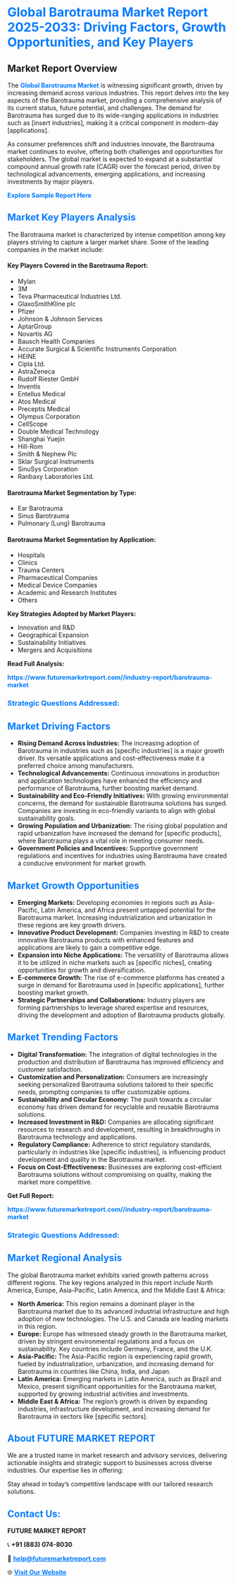 <h1 style="color: #007BFF;">Global Barotrauma Market Report 2025-2033: Driving Factors, Growth Opportunities, and Key Players</h1>

<section id="overview">
<h2>Market Report Overview</h2>
<p>The <a href="https://www.futuremarketreport.com//industry-report/barotrauma-market" style="color: #007BFF; text-decoration: none;"><strong>Global Barotrauma Market</strong></a> is witnessing significant growth, driven by increasing demand across various industries. This report delves into the key aspects of the Barotrauma market, providing a comprehensive analysis of its current status, future potential, and challenges. The demand for Barotrauma has surged due to its wide-ranging applications in industries such as [insert industries], making it a critical component in modern-day [applications].</p>
<p>As consumer preferences shift and industries innovate, the Barotrauma market continues to evolve, offering both challenges and opportunities for stakeholders. The global market is expected to expand at a substantial compound annual growth rate (CAGR) over the forecast period, driven by technological advancements, emerging applications, and increasing investments by major players.</p>
</section>

<section id="overview">
<p><a href="https://www.futuremarketreport.com//request-sample/reportId=78791" style="color: #007BFF; text-decoration: none;"><strong>Explore Sample Report Here</strong></a></p>
</section>

<section id="key-players">
<h2 style="color: #007BFF;">Market Key Players Analysis</h2>
<p>The Barotrauma market is characterized by intense competition among key players striving to capture a larger market share. Some of the leading companies in the market include:</p>
<h4>Key Players Covered in the Barotrauma Report:</h4>
<ul><li>Mylan</li><li>3M</li><li>Teva Pharmaceutical Industries Ltd.</li><li>GlaxoSmithKline plc</li><li>Pfizer</li><li>Johnson &amp; Johnson Services</li><li>AptarGroup</li><li>Novartis AG</li><li>Bausch Health Companies</li><li>Accurate Surgical &amp; Scientific Instruments Corporation</li><li>HEINE</li><li>Cipla Ltd.</li><li>AstraZeneca</li><li>Rudolf Riester GmbH</li><li>Inventis</li><li>Entellus Medical</li><li>Atos Medical</li><li>Preceptis Medical</li><li>Olympus Corporation</li><li>CellScope</li><li>Double Medical Technology</li><li>Shanghai Yuejin</li><li>Hill-Rom</li><li>Smith &amp; Nephew Plc</li><li>Sklar Surgical Instruments</li><li>SinuSys Corporation</li><li>Ranbaxy Laboratories Ltd.</li></ul>
<h4>Barotrauma Market Segmentation by Type:</h4>
<ul><li>Ear Barotrauma</li><li>Sinus Barotrauma</li><li>Pulmonary (Lung) Barotrauma</li></ul>

<h4>Barotrauma Market Segmentation by Application:</h4>
<ul><li>Hospitals</li><li>Clinics</li><li>Trauma Centers</li><li>Pharmaceutical Companies</li><li>Medical Device Companies</li><li>Academic and Research Institutes</li><li>Others</li></ul>
<p><strong>Key Strategies Adopted by Market Players:</strong></p>
<ul>
<li>Innovation and R&D</li>
<li>Geographical Expansion</li>
<li>Sustainability Initiatives</li>
<li>Mergers and Acquisitions</li>
</ul>
</section>

<section>
<p><strong>Read Full Analysis: </strong></p><a href="https://www.futuremarketreport.com//industry-report/barotrauma-market" style="color: #007BFF; text-decoration: none;"><strong>https://www.futuremarketreport.com//industry-report/barotrauma-market</strong></a>
<h3 style="color: #007BFF;">Strategic Questions Addressed:</h3>
</section>

<section id="driving-factors">
<h2 style="color: #007BFF;">Market Driving Factors</h2>
<ul>
<li><strong>Rising Demand Across Industries:</strong> The increasing adoption of Barotrauma in industries such as [specific industries] is a major growth driver. Its versatile applications and cost-effectiveness make it a preferred choice among manufacturers.</li>
<li><strong>Technological Advancements:</strong> Continuous innovations in production and application technologies have enhanced the efficiency and performance of Barotrauma, further boosting market demand.</li>
<li><strong>Sustainability and Eco-Friendly Initiatives:</strong> With growing environmental concerns, the demand for sustainable Barotrauma solutions has surged. Companies are investing in eco-friendly variants to align with global sustainability goals.</li>
<li><strong>Growing Population and Urbanization:</strong> The rising global population and rapid urbanization have increased the demand for [specific products], where Barotrauma plays a vital role in meeting consumer needs.</li>
<li><strong>Government Policies and Incentives:</strong> Supportive government regulations and incentives for industries using Barotrauma have created a conducive environment for market growth.</li>
</ul>
</section>

<section id="growth-opportunities">
<h2 style="color: #007BFF;">Market Growth Opportunities</h2>
<ul>
<li><strong>Emerging Markets:</strong> Developing economies in regions such as Asia-Pacific, Latin America, and Africa present untapped potential for the Barotrauma market. Increasing industrialization and urbanization in these regions are key growth drivers.</li>
<li><strong>Innovative Product Development:</strong> Companies investing in R&D to create innovative Barotrauma products with enhanced features and applications are likely to gain a competitive edge.</li>
<li><strong>Expansion into Niche Applications:</strong> The versatility of Barotrauma allows it to be utilized in niche markets such as [specific niches], creating opportunities for growth and diversification.</li>
<li><strong>E-commerce Growth:</strong> The rise of e-commerce platforms has created a surge in demand for Barotrauma used in [specific applications], further boosting market growth.</li>
<li><strong>Strategic Partnerships and Collaborations:</strong> Industry players are forming partnerships to leverage shared expertise and resources, driving the development and adoption of Barotrauma products globally.</li>
</ul>
</section>

<section id="trending-factors">
<h2 style="color: #007BFF;">Market Trending Factors</h2>
<ul>
<li><strong>Digital Transformation:</strong> The integration of digital technologies in the production and distribution of Barotrauma has improved efficiency and customer satisfaction.</li>
<li><strong>Customization and Personalization:</strong> Consumers are increasingly seeking personalized Barotrauma solutions tailored to their specific needs, prompting companies to offer customizable options.</li>
<li><strong>Sustainability and Circular Economy:</strong> The push towards a circular economy has driven demand for recyclable and reusable Barotrauma solutions.</li>
<li><strong>Increased Investment in R&D:</strong> Companies are allocating significant resources to research and development, resulting in breakthroughs in Barotrauma technology and applications.</li>
<li><strong>Regulatory Compliance:</strong> Adherence to strict regulatory standards, particularly in industries like [specific industries], is influencing product development and quality in the Barotrauma market.</li>
<li><strong>Focus on Cost-Effectiveness:</strong> Businesses are exploring cost-efficient Barotrauma solutions without compromising on quality, making the market more competitive.</li>
</ul>
</section>

<section>
<p><strong>Get Full Report: </strong></p><a href="https://www.futuremarketreport.com//industry-report/barotrauma-market" style="color: #007BFF; text-decoration: none;"><strong>https://www.futuremarketreport.com//industry-report/barotrauma-market</strong></a>
<h3 style="color: #007BFF;">Strategic Questions Addressed:</h3>
</section>


<section id="regional-analysis">
<h2 style="color: #007BFF;">Market Regional Analysis</h2>
<p>The global Barotrauma market exhibits varied growth patterns across different regions. The key regions analyzed in this report include North America, Europe, Asia-Pacific, Latin America, and the Middle East & Africa:</p>
<ul>
<li><strong>North America:</strong> This region remains a dominant player in the Barotrauma market due to its advanced industrial infrastructure and high adoption of new technologies. The U.S. and Canada are leading markets in this region.</li>
<li><strong>Europe:</strong> Europe has witnessed steady growth in the Barotrauma market, driven by stringent environmental regulations and a focus on sustainability. Key countries include Germany, France, and the U.K.</li>
<li><strong>Asia-Pacific:</strong> The Asia-Pacific region is experiencing rapid growth, fueled by industrialization, urbanization, and increasing demand for Barotrauma in countries like China, India, and Japan.</li>
<li><strong>Latin America:</strong> Emerging markets in Latin America, such as Brazil and Mexico, present significant opportunities for the Barotrauma market, supported by growing industrial activities and investments.</li>
<li><strong>Middle East & Africa:</strong> The region’s growth is driven by expanding industries, infrastructure development, and increasing demand for Barotrauma in sectors like [specific sectors].</li>
</ul>
</section>

<footer>
<h2 style="color: #007BFF;">About FUTURE MARKET REPORT</h2>
<p>We are a trusted name in market research and advisory services, delivering actionable insights and strategic support to businesses across diverse industries. Our expertise lies in offering:</p>

<p>Stay ahead in today’s competitive landscape with our tailored research solutions.</p>

<h2 style="color: #007BFF;">Contact Us:</h2>
<p><strong>FUTURE MARKET REPORT</strong></p>
<p>📞 <strong>+91 (883) 074-8030</strong></p>
<p>📧 <strong><a href="mailto:help@futuremarketreport.com" style="color: #007BFF;">help@futuremarketreport.com</a></strong></p>
<p>🌐 <strong><a href="https://www.futuremarketreport.com/" style="color: #007BFF;">Visit Our Website</a></strong></p>
</footer>